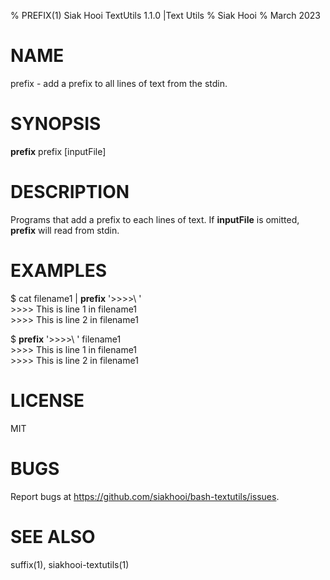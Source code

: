 % PREFIX(1) Siak Hooi TextUtils 1.1.0 |Text Utils
% Siak Hooi
% March 2023

# NAME
prefix - add a prefix to all lines of text from the stdin.

# SYNOPSIS
**prefix** prefix [inputFile]

# DESCRIPTION
Programs that add a prefix to each lines of text.
If **inputFile** is omitted, **prefix** will read from stdin.

# EXAMPLES
$ cat filename1 | **prefix** '>>>>\ '  
\>\>\>\> This is line 1 in filename1  
\>\>\>\> This is line 2 in filename1  

$ **prefix** '>>>>\ ' filename1  
\>\>\>\> This is line 1 in filename1  
\>\>\>\> This is line 2 in filename1  

# LICENSE
MIT

# BUGS
Report bugs at https://github.com/siakhooi/bash-textutils/issues.

# SEE ALSO
suffix(1), siakhooi-textutils(1)